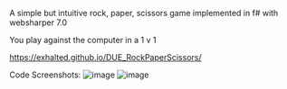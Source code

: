 A simple but intuitive rock, paper, scissors game implemented in f# with websharper 7.0

You play against the computer in a 1 v 1

https://exhalted.github.io/DUE_RockPaperScissors/

Code Screenshots:
![image](https://github.com/Exhalted/DUE_RockPaperScissors/assets/84223813/199130b4-5697-404d-8c21-4bfaf5361f33)
![image](https://github.com/Exhalted/DUE_RockPaperScissors/assets/84223813/b0249884-83d7-4a2b-be7a-13c45fa7a420)
